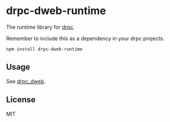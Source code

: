 # drpc-dweb-runtime

The runtime library for [drpc](https://github.com/dwebprotocol/drpc).

Remember to include this as a dependency in your drpc projects.

```
npm install drpc-dweb-runtime
```

## Usage

See [drpc_dweb](https://github.com/dwebprotocol/drpc).

## License

MIT
